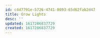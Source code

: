 ```yaml
---
id: c4d7791e-5726-4741-8093-65d62fab2d47
title: Grow Lights
desc: ''
updated: 1617286837729
created: 1617286837729
---
```


